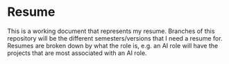 # Resume
This is a working document that represents my resume. Branches of this repository will be the different semesters/versions that I need a resume for. Resumes are broken down by what the role is, e.g. an AI role will have the projects that are most associated with an AI role.